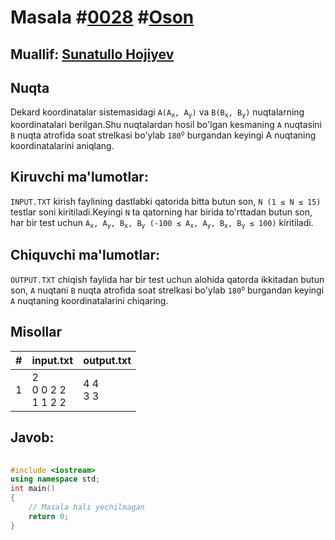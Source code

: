 <h1>Masala #<a href="https://robocontest.uz/tasks/0028">0028</a> #<a href="https://robocontest.uz/tasks?category=1">Oson</a></h1>
<h2> Muallif: <a href="https://robocontest.uz/profile/sunnat">Sunatullo Hojiyev</a></h2>
<h2>Nuqta</h2>
<p>Dekard koordinatalar sistemasidagi <code>A(A<sub>x</sub>, A<sub>y</sub>)</code> va <code>B(B<sub>x</sub>, B<sub>y</sub>)</code> nuqtalarning koordinatalari berilgan.Shu nuqtalardan hosil bo'lgan kesmaning <code>A</code> nuqtasini <code>B</code> nuqta atrofida soat strelkasi bo'ylab <code>180<sup>o</sup></code> burgandan keyingi A nuqtaning koordinatalarini aniqlang.</p>
<h2>Kiruvchi ma'lumotlar:</h2>
<p><code>INPUT.TXT</code> kirish faylining dastlabki qatorida bitta butun son, <code>N (1 ≤ N ≤ 15)</code> testlar soni kiritiladi.Keyingi <code>N</code> ta qatorning har birida to'rttadan butun son, har bir test uchun <code>A<sub>x</sub>, A<sub>y</sub>, B<sub>x</sub>, B<sub>y</sub> (-100 ≤ A<sub>x</sub>, A<sub>y</sub>, B<sub>x</sub>, B<sub>y</sub> ≤ 100)</code> kiritiladi.</p>
<h2>Chiquvchi ma'lumotlar:</h2>
<p><code>OUTPUT.TXT</code> chiqish faylida har bir test uchun alohida qatorda ikkitadan butun son, <code>A</code> nuqtani <code>B</code> nuqta atrofida soat strelkasi bo'ylab <code>180<sup>o</sup></code> burgandan keyingi <code>A</code> nuqtaning koordinatalarini chiqaring.</p>
<h2>Misollar</h2>
<table>
    <thead>
        <tr>
            <th>#</th>
            <th>input.txt</th>
            <th>output.txt</th>
        </tr>
    </thead>
    <tbody>
            <tr>
                <td>1</td>
                <td>2<br>0 0 2 2<br>1 1 2 2</td>
                <td>4 4<br>3 3</td>
            </tr>
    </tbody>
</table>    
<h2>Javob:</h2>

######
```cpp
#include <iostream>
using namespace std;
int main()
{
    // Masala hali yechilmagan
    return 0;
}
```
